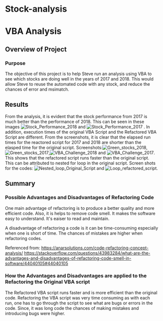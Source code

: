 # Stock-analysis

# VBA Analysis

## Overview of Project

### Purpose
The objective of this project is to help Steve run an analysis using VBA to see which stocks are doing well in the years of 2017 and 2018. This would allow Steve to reuse the automated code with any stock, and reduce the chances of error and msimatch.

## Results
From the analysis, it is evident that the stock performance from 2017 is much better than the performance of 2018. This can be seen in these images ![Stock_Performance_2018](Resources/Stock_Performance_2018.png) and ![Stock_Performance_2017](Resources/Stock_Performance_2017.png) . In addition, execution times of the original VBA Script and the Refactored VBA Script are different. From the screenshots, it is clear that the elapsed run times for the reactored script for 2017 and 2018 are shorter than the elasped time for the original script. Screenshots:![Green_stocks_2018](Resources/Green_stocks_2018.png), ![Green_stocks_2017](Resources/Green_stocks_2017.png),![VBA_Challenge_2018](Resources/VBA_Challenge_2018.png) and ![VBA_Challenge_2017](Resources/VBA_Challenge_2017.png). This shows that the refactored script runs faster than the original script. This can be attributed to nested for loop in the original script. Screen shots for the codes: ![Nested_loop_Original_Script](Resources/Nested_loop_Original_Script.png) and ![Loop_refactored_script](Resources/Loop_refactored_script.png).


## Summary

### Possible Advantages and Disadvantages of Refactoring Code
One main advantage of refactoring is to produce a better quality and more efficient code. Also, it is helps to remove code smell. It makes the software easy to understand. It's eaiser to read and maintain. 

A disadvantage of refactoring a code is it can be time-consuming especially when one is short of time. The chances of mistakes are higher when refactoring codes. 

Referenced from: 
https://anarsolutions.com/code-refactoring-concept-analysis/
https://stackoverflow.com/questions/43983284/what-are-the-advantages-and-disadvantages-of-refactoring-code-smell-in-software/44040105#44040105

### How the Advantages and Disadvantages are applied to the Refactoring the Original VBA script
The Refactored VBA script runs faster and is more efficient than the original code. Refactoring the VBA script was very time consuming as with each run, one has to go through the script to see what are bugs or errors in the code. Since, it was long code the chances of making mistakes and introducing bugs were higher.



